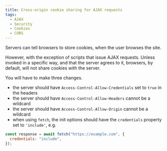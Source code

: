 ```yaml
---
title: Cross-origin cookie sharing for AJAX requests
tags:
  - AJAX
  - Security
  - Cookies
  - CORS
---
```


Servers can tell browsers to store cookies, when the user browses the site.

However, with the exception of scripts that issue AJAX requests. Unless invoked in a specific way, and that the server agrees to it, browsers, by default, will not share cookies with the server.

You will have to make three changes.

- the server should have `Access-Control-Allow-Credentials` set to `true` in the headers
- the server should have `Access-Control-Allow-Headers` cannot be a wildcard
- the server should have `Access-Control-Allow-Origin` cannot be a wildcard
- when using `fetch`, the init options should have the `credentials` property set to `'include'`, e.g.

```javascript
const response = await fetch("https://example.com", {
  credentials: "include",
});
```

